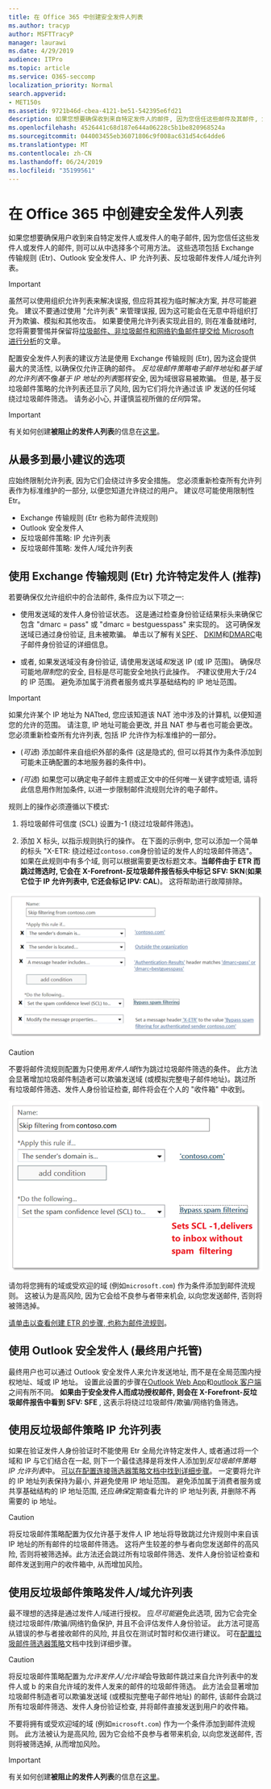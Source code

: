 ```yaml
---
title: 在 Office 365 中创建安全发件人列表
ms.author: tracyp
author: MSFTTracyP
manager: laurawi
ms.date: 4/29/2019
audience: ITPro
ms.topic: article
ms.service: O365-seccomp
localization_priority: Normal
search.appverid:
- MET150s
ms.assetid: 9721b46d-cbea-4121-be51-542395e6fd21
description: 如果您想要确保收到来自特定发件人的邮件, 因为您信任这些邮件及其邮件, 您可以在 Exchange 管理中心的垃圾邮件筛选器策略中调整您的允许列表。
ms.openlocfilehash: 4526441c68d187e644a06228c5b1be820968524a
ms.sourcegitcommit: 044003455eb36071806c9f008ac631d54c64dde6
ms.translationtype: MT
ms.contentlocale: zh-CN
ms.lasthandoff: 06/24/2019
ms.locfileid: "35199561"
---
```

# <a name="create-safe-sender-lists-in-office-365"></a>在 Office 365 中创建安全发件人列表

如果您想要确保用户收到来自特定发件人或发件人的电子邮件, 因为您信任这些发件人或发件人的邮件, 则可以从中选择多个可用方法。 这些选项包括 Exchange 传输规则 (Etr)、Outlook 安全发件人、IP 允许列表、反垃圾邮件发件人/域允许列表。

> [!IMPORTANT]
> 虽然可以使用组织允许列表来解决误报, 但应将其视为临时解决方案, 并尽可能避免。 建议不要通过使用 "允许列表" 来管理误报, 因为这可能会在无意中将组织打开为欺骗、模拟和其他攻击。 如果要使用允许列表实现此目的, 则在准备就绪时, 您将需要警惕并保留将[垃圾邮件、非垃圾邮件和网络钓鱼邮件提交给 Microsoft 进行分析](https://docs.microsoft.com/en-us/office365/SecurityCompliance/submit-spam-non-spam-and-phishing-scam-messages-to-microsoft-for-analysis)的文章。

配置安全发件人列表的建议方法是使用 Exchange 传输规则 (Etr), 因为这会提供最大的灵活性, 以确保仅允许正确的邮件。 *反垃圾邮件策略电子邮件地址*和*基于域的允许列表*不像*基于 IP 地址的列表*那样安全, 因为域很容易被欺骗。 但是, 基于反垃圾邮件策略的允许列表还显示了风险, 因为它们将允许通过该 IP 发送的任何域绕过垃圾邮件筛选。 请务必小心, 并谨慎监视所做的*任何*异常。

> [!IMPORTANT]
> 有关如何创建**被阻止的发件人列表**的信息在[这里](create-block-sender-lists-in-office-365.md)。

## <a name="options-from-most-to-least-recommended"></a>从最多到最小建议的选项

应始终限制允许列表, 因为它们会绕过许多安全措施。 您必须重新检查所有允许列表作为标准维护的一部分, 以便您知道允许绕过的用户。 建议尽可能使用限制性 Etr。

- Exchange 传输规则 (Etr 也称为邮件流规则)
- Outlook 安全发件人
- 反垃圾邮件策略: IP 允许列表
- 反垃圾邮件策略: 发件人/域允许列表

## <a name="using-exchange-transport-rules-etrs-to-allow-specific-senders-recommended"></a>使用 Exchange 传输规则 (Etr) 允许特定发件人 (推荐)

若要确保仅允许组织中的合法邮件, 条件应为以下项之一:

- 使用发送域的发件人身份验证状态。 这是通过检查身份验证结果标头来确保它包含 "dmarc = pass" 或 "dmarc = bestguesspass" 来实现的。 这可确保发送域已通过身份验证, 且未被欺骗。 单击以了解有关[SPF](https://docs.microsoft.com/en-us/office365/SecurityCompliance/set-up-spf-in-office-365-to-help-prevent-spoofing)、 [DKIM](https://docs.microsoft.com/en-us/office365/SecurityCompliance/use-dkim-to-validate-outbound-email)和[DMARC](https://docs.microsoft.com/en-us/office365/SecurityCompliance/use-dmarc-to-validate-email)电子邮件身份验证的详细信息。

- 或者, 如果发送域没有身份验证, 请使用发送域*和*发送 IP (或 IP 范围)。 确保尽可能地*限制*您的安全, 目标是尽可能安全地执行此操作。 *不*建议使用大于/24 的 IP 范围。 避免添加属于消费者服务或共享基础结构的 IP 地址范围。

> [!IMPORTANT]
> 如果允许某个 IP 地址为 NATted, 您应该知道该 NAT 池中涉及的计算机, 以便知道您的允许的范围。 请注意, IP 地址可能会更改, 并且 NAT 参与者也可能会更改。 您必须重新检查所有允许列表, 包括 IP 允许作为标准维护的一部分。

- (*可选*) 添加邮件来自组织外部的条件 (这是隐式的, 但可以将其作为条件添加到可能未正确配置的本地服务器的条件中)。

- *(可选*) 如果您可以确定电子邮件主题或正文中的任何唯一关键字或短语, 请将此信息用作附加条件, 以进一步限制邮件流规则允许的电子邮件。

规则上的操作必须遵循以下模式:

1. 将垃圾邮件可信度 (SCL) 设置为-1 (绕过垃圾邮件筛选)。

2. 添加 X 标头, 以指示规则执行的操作。 在下面的示例中, 您可以添加一个简单的标头 "X-ETR: 绕过经过`contoso.com`身份验证的发件人的垃圾邮件筛选"。 如果在此规则中有多个域, 则可以根据需要更改标题文本。**当邮件由于 ETR 而跳过筛选时, 它会在 X-Forefront-反垃圾邮件报告标头中标记 SFV: SKN**(**如果它位于 IP 允许列表中, 它还会标记 IPV: CAL**)。 这将帮助进行故障排除。

![用于绕过垃圾邮件筛选的 GUI。](media/1-AllowList-SkipFilteringFromContoso.png)

> [!CAUTION]
> 不要将邮件流规则配置为只使用*发件人域*作为跳过垃圾邮件筛选的条件。 此方法会显著增加垃圾邮件制造者可以欺骗发送域 (或模拟完整电子邮件地址)。跳过所有垃圾邮件筛选、发件人身份验证检查, 邮件将会在个人的 "收件箱" 中收到。

![如何将 SCL 设置为减号-1。](media/2-AllowList-SetsSCLMinus1.png)

请勿将您拥有的域或受欢迎的域 (例如`microsoft.com`) 作为条件添加到邮件流规则。 这被认为是高风险, 因为它会给不良参与者带来机会, 以向您发送邮件, 否则将被筛选掉。

[请单击以查看创建 ETR 的步骤, 也称为邮件流规则](https://docs.microsoft.com/en-us/office365/SecurityCompliance/use-mail-flow-rules-to-set-the-spam-confidence-level-scl-in-messages)。

## <a name="use-outlook-safe-senders-end-user-managed"></a>使用 Outlook 安全发件人 (最终用户托管)

最终用户也可以通过 Outlook 安全发件人来允许发送地址, 而不是在全局范围内授权地址、域或 IP 地址。 设置此设置的步骤在[Outlook Web App](https://support.office.com/en-us/article/block-or-allow-junk-email-settings-48c9f6f7-2309-4f95-9a4d-de987e880e46)和[outlook 客户端](https://support.office.com/en-us/article/overview-of-the-junk-email-filter-5ae3ea8e-cf41-4fa0-b02a-3b96e21de089)之间有所不同。 **如果由于安全发件人而成功授权邮件, 则会在 X-Forefront-反垃圾邮件报告中看到 SFV: SFE** , 这表示将绕过垃圾邮件/欺骗/网络钓鱼筛选。

## <a name="use-anti-spam-policy-ip-allow-lists"></a>使用反垃圾邮件策略 IP 允许列表

如果在验证发件人身份验证时不能使用 Etr 全局允许特定发件人, 或者通过将一个域和 IP 与它们结合在一起, 则下一个最佳选择是将发件人添加到*反垃圾邮件策略 IP 允许列表*中。 [可以在配置连接筛选器策略文档中找到详细步骤](https://docs.microsoft.com/en-us/office365/securitycompliance/configure-the-connection-filter-policy)。 一定要将允许的 IP 地址列表保持为最小, 并避免使用 IP 地址范围。 避免添加属于消费者服务或共享基础结构的 IP 地址范围, 还应*确保*定期查看允许的 IP 地址列表, 并删除不再需要的 ip 地址。

> [!CAUTION]
> 将反垃圾邮件策略配置为仅允许基于发件人 IP 地址将导致跳过允许规则中来自该 IP 地址的所有邮件的垃圾邮件筛选。 这将产生较差的参与者向您发送邮件的高风险, 否则将被筛选掉。此方法还会跳过所有垃圾邮件筛选、发件人身份验证检查和邮件发送到用户的收件箱中, 从而增加风险。

## <a name="use-anti-spam-policy-senderdomain-allow-lists"></a>使用反垃圾邮件策略发件人/域允许列表

最不理想的选择是通过发件人/域进行授权。 应*尽可能*避免此选项, 因为它会完全绕过垃圾邮件/欺骗/网络钓鱼保护, 并且不会评估发件人身份验证。 此方法可提高从错误的参与者接收邮件的风险, 并且仅在测试时暂时和仅进行建议。 可在[配置垃圾邮件筛选器策略](https://docs.microsoft.com/en-us/office365/securitycompliance/configure-your-spam-filter-policies)文档中找到详细步骤。

> [!CAUTION]
> 将反垃圾邮件策略配置为*允许发件人/允许域*会导致邮件跳过来自允许列表中的发件人或 b 的来自允许域的发件人发来的邮件的垃圾邮件筛选。 此方法会显著增加垃圾邮件制造者可以欺骗发送域 (或模拟完整电子邮件地址) 的邮件, 该邮件会跳过所有垃圾邮件筛选、发件人身份验证检查, 并将邮件直接发送到用户的收件箱。
> 
> 不要将拥有或受欢迎域的域 (例如`microsoft.com`) 作为一个条件添加到邮件流规则。 此方法被认为是高风险, 因为它会给不良参与者带来机会, 以向您发送邮件, 否则将被筛选掉, 从而增加风险。

> [!IMPORTANT]
> 有关如何创建**被阻止的发件人列表**的信息在[这里](create-block-sender-lists-in-office-365.md)。